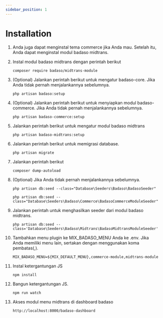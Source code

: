 ```yaml
---
sidebar_position: 1
---
```


# Installation

1. Anda juga dapat menginstal tema commerce jika Anda mau. Setelah itu, Anda dapat menginstal modul badaso midtrans.

1. Instal modul badaso midtrans dengan perintah berikut

    ```
    composer require badaso/midtrans-module
    ```

1. (Optional) Jalankan perintah berikut untuk mengatur badaso-core. Jika Anda tidak pernah menjalankannya sebelumnya.

    ```
    php artisan badaso:setup
    ```
1. (Optional) Jalankan perintah berikut untuk menyiapkan modul badaso-commerce. Jika Anda tidak pernah menjalankannya sebelumnya.

    ```
    php artisan badaso-commerce:setup
    ```

1. Jalankan perintah berikut untuk mengatur modul badaso midtrans

    ```
    php artisan badaso-midtrans:setup
    ```

1. Jalankan perintah berikut untuk memigrasi database.

    ```
    php artisan migrate
    ```

1. Jalankan perintah berikut

    ```
    composer dump-autoload
    ```

1. (Optional) Jika Anda tidak pernah menjalankannya sebelumnya.

    ```
    php artisan db:seed --class="Database\Seeders\Badaso\BadasoSeeder"

    php artisan db:seed --class="Database\Seeders\Badaso\Commerce\BadasoCommerceModuleSeeder"
    ```

1. Jalankan perintah untuk menghasilkan seeder dari modul badaso midtrans.

    ```
    php artisan db:seed --class='Database\Seeders\Badaso\Midtrans\BadasoMidtransModuleSeeder'
    ```

1. Tambahkan menu plugin ke MIX_BADASO_MENU Anda ke .env. Jika Anda memiliki menu lain, sertakan dengan menggunakan koma pembatas(,).
    ```
    MIX_BADASO_MENU=${MIX_DEFAULT_MENU},commerce-module,midtrans-module
    ```

1. Instal ketergantungan JS
    ```
    npm install
    ```

1. Bangun ketergantungan JS.
    ```
    npm run watch
    ```

1. Akses modul menu midtrans di dashboard badaso
    ```
    http://localhost:8000/badaso-dashboard
    ```
    





